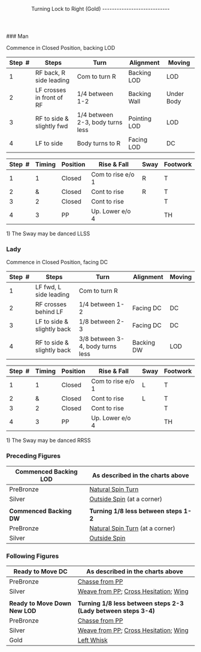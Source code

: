 <header>Turning Lock to Right (Gold)
----------------------------

 </header>### Man

Commence in Closed Position, backing LOD

 | **Step<span style="color:white">\_</span>\#** | **Steps** | **Turn** | **Alignment** | **Moving** |
|---|---|---|---|---|
| 1 | RF back, R side leading | Com to turn R | Backing LOD | LOD |
| 2 | LF crosses in front of RF | 1/4 between 1-2 | Backing Wall | Under Body |
| 3 | RF to side &amp; slightly fwd | 1/4 between 2-3, body turns less | Pointing LOD | LOD |
| 4 | LF to side | Body turns to R | Facing LOD | DC |

 | **Step<span style="color:white">\_</span>\#** | **Timing** | **Position** | **Rise &amp; Fall** | **Sway** | **Footwork** |
|---|---|---|---|---|---|
| 1 | 1 | Closed | Com to rise e/o 1 | R | T |
| 2 | &amp; | Closed | Cont to rise | R | T |
| 3 | 2 | Closed | Cont to rise |  | T |
| 4 | 3 | PP | Up. Lower e/o 4 |  | TH |

1\) The Sway may be danced LLSS

### Lady

Commence in Closed Position, facing DC

 | **Step<span style="color:white">\_</span>\#** | **Steps** | **Turn** | **Alignment** | **Moving** |
|---|---|---|---|---|
| 1 | LF fwd, L side leading | Com to turn R |  |  |
| 2 | RF crosses behind LF | 1/4 between 1-2 | Facing DC | DC |
| 3 | LF to side &amp; slightly back | 1/8 between 2-3 | Facing DC | DC |
| 4 | RF to side &amp; slightly back | 3/8 between 3-4, body turns less | Backing DW | LOD |

 | **Step<span style="color:white">\_</span>\#** | **Timing** | **Position** | **Rise &amp; Fall** | **Sway** | **Footwork** |
|---|---|---|---|---|---|
| 1 | 1 | Closed | Com to rise e/o 1 | L | T |
| 2 | &amp; | Closed | Cont to rise | L | T |
| 3 | 2 | Closed | Cont to rise |  | T |
| 4 | 3 | PP | Up. Lower e/o 4 |  | TH |

1\) The Sway may be danced RRSS

### Preceding Figures

 | **Commenced Backing LOD** | **As described in the charts above** |
|---|---|
| PreBronze | [Natural Spin Turn](spin_turn.md) |
| Silver | [Outside Spin](outside_spin.md) (at a corner) |
|  |  |
| **Commenced Backing DW** | **Turning 1/8 less between steps 1-2** |
| PreBronze | [Natural Spin Turn](spin_turn.md) (at a corner) |
| Silver | [Outside Spin](outside_spin.md) |

### Following Figures

 | **Ready to Move DC** | **As described in the charts above** |
|---|---|
| PreBronze | [Chasse from PP](chasse_from_pp.md) |
| Silver | [Weave from PP](weave_from_pp.md); [Cross Hesitation](cross_hesitation.md); [Wing](wing.md) |
|  |  |
| **Ready to Move Down New LOD** | **Turning 1/8 less between steps 2-3 (Lady between steps 3-4)** |
| PreBronze | [Chasse from PP](chasse_from_pp.md) |
| Silver | [Weave from PP](weave_from_pp.md); [Cross Hesitation](cross_hesitation.md); [Wing](wing.md) |
| Gold | [Left Whisk](left_whisk.md) |